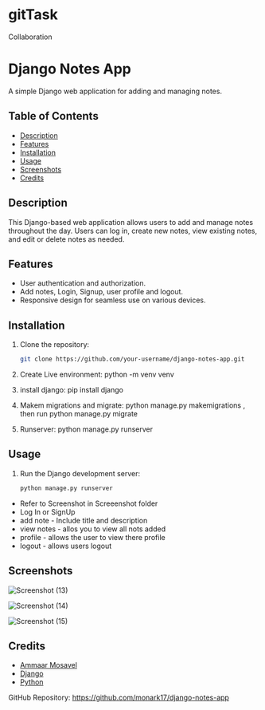 # gitTask
Collaboration
# Django Notes App

A simple Django web application for adding and managing notes.

## Table of Contents

- [Description](#description)
- [Features](#features)
- [Installation](#installation)
- [Usage](#usage)
- [Screenshots](#screenshots)
- [Credits](#credits)

## Description

This Django-based web application allows users to add and manage notes throughout the day. Users can log in, create new notes, view existing notes, and edit or delete notes as needed.

## Features

- User authentication and authorization.
- Add notes, Login, Signup, user profile and logout.
- Responsive design for seamless use on various devices.

## Installation

1. Clone the repository:

   ```bash
   git clone https://github.com/your-username/django-notes-app.git

2. Create Live environment: python -m venv venv

3. install django: pip install django

4. Makem migrations and migrate: python manage.py makemigrations , then run python manage.py migrate

4. Runserver: python manage.py runserver

## Usage

1. Run the Django development server:

   ```bash
   python manage.py runserver

- Refer to Screenshot in Screeenshot folder
- Log In or SignUp
- add note - Include title and description
- view notes - allos you to view all nots added
- profile - allows the user to view there profile
- logout - allows users logout 

## Screenshots

![Screenshot (13)](https://github.com/monark17/gitTask/assets/142005927/cfeb4dbe-8256-40bb-9b59-c5b7d4921649)

![Screenshot (14)](https://github.com/monark17/gitTask/assets/142005927/4d3c8884-d668-4ae2-8421-6f625d7cd8a1)

![Screenshot (15)](https://github.com/monark17/gitTask/assets/142005927/d52cf0ee-749d-4f4b-8df2-fc179b777fa2)


## Credits

- [Ammaar Mosavel](https://github.com/monark17)
- [Django](https://www.djangoproject.com/)
- [Python](https://www.python.org/)

GitHub Repository: https://github.com/monark17/django-notes-app

